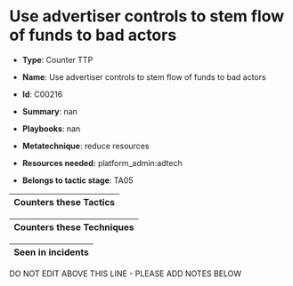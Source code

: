# Use advertiser controls to stem flow of funds to bad actors

* **Type**: Counter TTP

* **Name**: Use advertiser controls to stem flow of funds to bad actors

* **Id**: C00216

* **Summary**: nan

* **Playbooks**: nan

* **Metatechnique**: reduce resources

* **Resources needed:** platform_admin:adtech

* **Belongs to tactic stage**: TA05


| Counters these Tactics |
| ---------------------- |



| Counters these Techniques |
| ------------------------- |



| Seen in incidents |
| ----------------- |


DO NOT EDIT ABOVE THIS LINE - PLEASE ADD NOTES BELOW